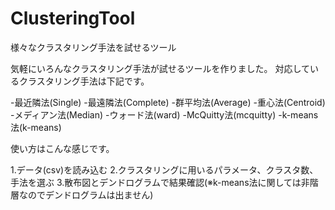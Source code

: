 # ClusteringTool
様々なクラスタリング手法を試せるツール


気軽にいろんなクラスタリング手法が試せるツールを作りました。
対応しているクラスタリング手法は下記です。

-最近隣法(Single)
-最遠隣法(Complete)
-群平均法(Average)
-重心法(Centroid)
-メディアン法(Median)
-ウォード法(ward)
-McQuitty法(mcquitty)
-k-means法(k-means)


使い方はこんな感じです。

1.データ(csv)を読み込む
2.クラスタリングに用いるパラメータ、クラスタ数、手法を選ぶ
3.散布図とデンドログラムで結果確認(※k-means法に関しては非階層なのでデンドログラムは出ません)
